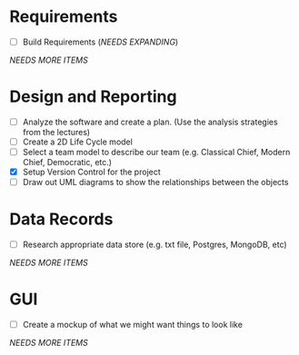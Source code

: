 # Requirements
- [ ] Build Requirements (*NEEDS EXPANDING*)

*NEEDS MORE ITEMS*

# Design and Reporting
- [ ] Analyze the software and create a plan. (Use the analysis strategies from the lectures)
- [ ] Create a 2D Life Cycle model
- [ ] Select a team model to describe our team (e.g. Classical Chief, Modern Chief, Democratic, etc.)
- [x] Setup Version Control for the project
- [ ] Draw out UML diagrams to show the relationships between the objects

# Data Records
- [ ] Research appropriate data store (e.g. txt file, Postgres, MongoDB, etc)

*NEEDS MORE ITEMS*

# GUI
- [ ] Create a mockup of what we might want things to look like

*NEEDS MORE ITEMS*
